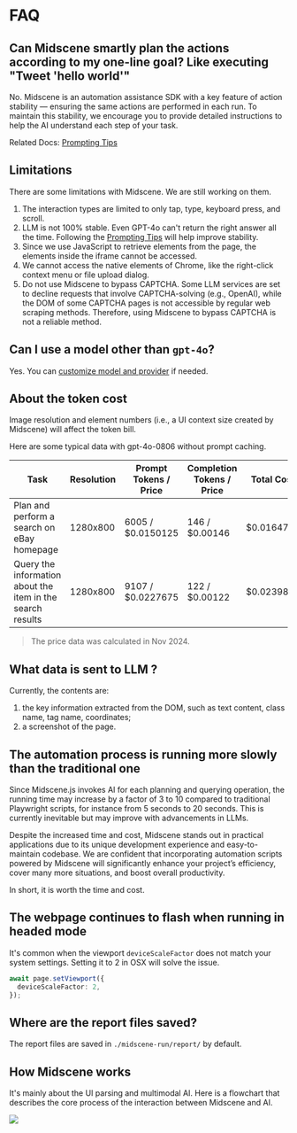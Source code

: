 # FAQ

## Can Midscene smartly plan the actions according to my one-line goal? Like executing "Tweet 'hello world'"

No. Midscene is an automation assistance SDK with a key feature of action stability — ensuring the same actions are performed in each run. To maintain this stability, we encourage you to provide detailed instructions to help the AI understand each step of your task.

Related Docs: [Prompting Tips](./prompting-tips)

## Limitations

There are some limitations with Midscene. We are still working on them.

1. The interaction types are limited to only tap, type, keyboard press, and scroll.
2. LLM is not 100% stable. Even GPT-4o can't return the right answer all the time. Following the [Prompting Tips](./prompting-tips) will help improve stability.
3. Since we use JavaScript to retrieve elements from the page, the elements inside the iframe cannot be accessed.
4. We cannot access the native elements of Chrome, like the right-click context menu or file upload dialog.
5. Do not use Midscene to bypass CAPTCHA. Some LLM services are set to decline requests that involve CAPTCHA-solving (e.g., OpenAI), while the DOM of some CAPTCHA pages is not accessible by regular web scraping methods. Therefore, using Midscene to bypass CAPTCHA is not a reliable method.

## Can I use a model other than `gpt-4o`?

Yes. You can [customize model and provider](./model-provider) if needed.

## About the token cost

Image resolution and element numbers (i.e., a UI context size created by Midscene) will affect the token bill.

Here are some typical data with gpt-4o-0806 without prompt caching.

|Task | Resolution | Prompt Tokens / Price | Completion Tokens / Price | Total Cost |
|-----|------------|--------------|---------------|-----------------|
|Plan and perform a search on eBay homepage| 1280x800 | 6005 / $0.0150125 |146 / $0.00146| $0.0164725 |
|Query the information about the item in the search results| 1280x800 | 9107 / $0.0227675 | 122 / $0.00122 | $0.0239875 |

> The price data was calculated in Nov 2024.

## What data is sent to LLM ?

Currently, the contents are: 
1. the key information extracted from the DOM, such as text content, class name, tag name, coordinates; 
2. a screenshot of the page.

## The automation process is running more slowly than the traditional one

Since Midscene.js invokes AI for each planning and querying operation, the running time may increase by a factor of 3 to 10 compared to traditional Playwright scripts, for instance from 5 seconds to 20 seconds. This is currently inevitable but may improve with advancements in LLMs.

Despite the increased time and cost, Midscene stands out in practical applications due to its unique development experience and easy-to-maintain codebase. We are confident that incorporating automation scripts powered by Midscene will significantly enhance your project’s efficiency, cover many more situations, and boost overall productivity.

In short, it is worth the time and cost.

## The webpage continues to flash when running in headed mode

It's common when the viewport `deviceScaleFactor` does not match your system settings. Setting it to 2 in OSX will solve the issue.

```typescript
await page.setViewport({
  deviceScaleFactor: 2,
});
```

## Where are the report files saved?

The report files are saved in `./midscene-run/report/` by default.

## How Midscene works

It's mainly about the UI parsing and multimodal AI. Here is a flowchart that describes the core process of the interaction between Midscene and AI.

![](/flow.png)
